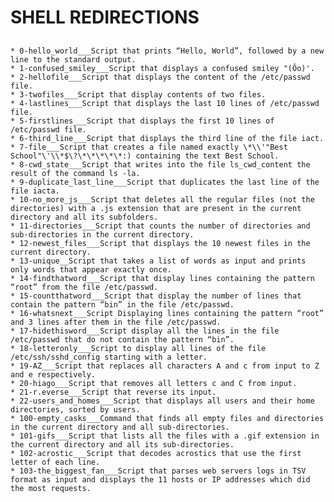 # SHELL REDIRECTIONS  
##
    * 0-hello_world___Script that prints “Hello, World”, followed by a new line to the standard output.  
    * 1-confused_smiley___Script that displays a confused smiley "(Ôo)'.  
    * 2-hellofile___Script that displays the content of the /etc/passwd file.  
    * 3-twofiles___Script that display contents of two files.  
    * 4-lastlines___Script that displays the last 10 lines of /etc/passwd file.  
    * 5-firstlines___Script that displays the first 10 lines of /etc/passwd file.  
    * 6-third_line___Script that displays the third line of the file iact.  
    * 7-file___Script that creates a file named exactly \*\\'"Best School"\'\\*$\?\*\*\*\*\*:) containing the text Best School.  
    * 8-cwd_state___Script that writes into the file ls_cwd_content the result of the command ls -la.  
    * 9-duplicate_last_line___Script that duplicates the last line of the file iacta.  
    * 10-no_more_js___Script that deletes all the regular files (not the directories) with a .js extension that are present in the current directory and all its subfolders.  
    * 11-directories___Script that counts the number of directories and sub-directories in the current directory.  
    * 12-newest_files___Script that displays the 10 newest files in the current directory.  
    * 13-unique__Script that takes a list of words as input and prints only words that appear exactly once.  
    * 14-findthatword___Script that display lines containing the pattern “root” from the file /etc/passwd.  
    * 15-countthatword___Script that display the number of lines that contain the pattern “bin” in the file /etc/passwd.  
    * 16-whatsnext___Script Displaying lines containing the pattern “root” and 3 lines after them in the file /etc/passwd.  
    * 17-hidethisword___Script display all the lines in the file /etc/passwd that do not contain the pattern “bin”.  
    * 18-letteronly___Script to display all lines of the file /etc/ssh/sshd_config starting with a letter.  
    * 19-AZ___Script that replaces all characters A and c from input to Z and e respectively.  
    * 20-hiago___Script that removes all letters c and C from input.  
    * 21-r.everse___Script that reverse its input.  
    * 22-users_and_homes___Script that displays all users and their home directories, sorted by users.  
    * 100-empty_casks___Command that finds all empty files and directories in the current directory and all sub-directories.  
    * 101-gifs___Script that lists all the files with a .gif extension in the current directory and all its sub-directories.  
    * 102-acrostic___Script that decodes acrostics that use the first letter of each line.  
    * 103-the_biggest_fan___Script that parses web servers logs in TSV format as input and displays the 11 hosts or IP addresses which did the most requests.
##
